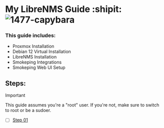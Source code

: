 # My LibreNMS Guide :shipit: ![1477-capybara](https://github.com/hispanicdevian/libreNMS-Guide/assets/135581442/4296fa98-e024-4ed7-9d23-8f414f94b5c0)

### This guide includes:
- Proxmox Installation
- Debian 12 Virtual Installation
- LibreNMS Installation
- Smokeping Integrations
- Smokeping Web UI Setup

## Steps:
> [!IMPORTANT]
> This guide assumes you're a "root" user. If you're not, make sure to switch to root or be a sudoer.
- [ ] [Step 01](Step_01.md)
